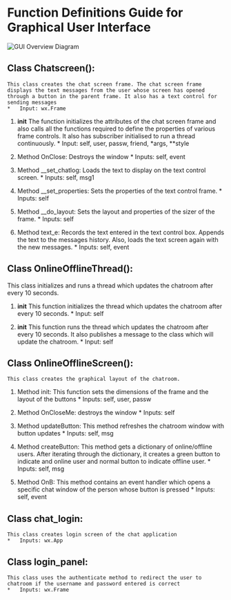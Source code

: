 # Function Definitions Guide for Graphical User Interface
![GUI Overview Diagram](https://bitbucket.org/mshekhar/ipmessenger/src/master/GUI.jpg)

## Class Chatscreen():
	This class creates the chat screen frame. The chat screen frame displays the text messages from the user whose screen has opened through a button in the parent frame. It also has a text control for sending messages
    *	Input: wx.Frame

  1. __init__
  The function initializes the attributes of the chat screen frame and also calls all the functions required to define the properties of various frame controls. It also has subscriber initialised to run a thread continuously.
    *	Input: self, user, passw, friend, *args, **style
  
  2. Method OnClose: Destroys the window
    *	Inputs: self, event
  
  3. Method __set_chatlog: Loads the text to display on the text control screen.
    *	Inputs: self, msg1
  
  4. Method __set_properties: Sets the properties of the text control frame.
    *	Inputs: self
  
  5. Method __do_layout: Sets the layout and properties of the sizer of the frame.
    *	Inputs: self
  
  6. Method text_e: Records the text entered in the text control box. Appends the text to the messages history. Also, loads the text screen again with the new messages.
    *	Inputs: self, event

## Class OnlineOfflineThread():
  This class initializes and runs a thread which updates the chatroom after every 10 seconds.
  
  1. __init__
  This function initializes the thread which updates the chatroom after every 10 seconds.
    *	Input: self
	
  2. __init__
  This function runs the thread which updates the chatroom after every 10 seconds. It also publishes a message to the class which will update the chatroom.
    *	Input: self
	
## Class OnlineOfflineScreen():
	This class creates the graphical layout of the chatroom.	
	
  1.	Method init: This function sets the dimensions of the frame and the layout of the buttons
    *		Inputs: self, user, passw
	
  2.	Method OnCloseMe: destroys the window
    *		Inputs: self
	
  3.	Method updateButton: This method refreshes the chatroom window with button updates
    *		Inputs: self, msg
	
  4.	Method createButton: This method gets a dictionary of online/offline users. After iterating through the dictionary, it creates a green button to indicate and online user and normal button to indicate offline user.
    *		Inputs: self, msg
	
  5.	Method OnB: This method contains an event handler which opens a specific chat window of the person whose button is pressed
    *		Inputs: self, event

## 	Class chat_login: 
	This class creates login screen of the chat application
    *	Inputs: wx.App

## 	Class login_panel: 
	This class uses the authenticate method to redirect the user to chatroom if the username and password entered is correct
    *	Inputs: wx.Frame
	